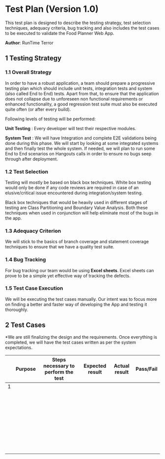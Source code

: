 # Test Plan (Version 1.0)

This test plan is designed to describe the testing strategy, test selection techniques, adequacy criteria, bug tracking and also includes the test cases to be executed to validate the Food Planner Web App.

**Author**: RunTime Terror

## 1 Testing Strategy

### 1.1 Overall Strategy

In order to have a robust application, a team should prepare a progressive testing plan which should include unit tests, integration tests and system (also called End to End) tests. Apart from that, to ensure that the application does not collapse due to unforeseen non functional requirements or enhanced functionality, a good regression test suite must also be executed quite often (or after every build).

Following levels of testing will be performed:

**Unit Testing** : Every developer will test their respective modules.

**System Test** : We will have Integration and complete E2E validations being done during this phase. We will start by looking at some integrated systems and then finally test the whole system. If needed, we will plan to run some End to End scenarios on Hangouts calls in order to ensure no bugs seep through after deployment. 

### 1.2 Test Selection

Testing will mostly be based on black box techniques. White box testing would only be done if any code reviews are required in case of an elusive/critical issue encountered during integration/system testing.

Black box techniques that would be heavily used in different stages of testing are Class Partitioning and Boundary Value Analysis. Both these techniques when used in conjunction will help eliminate most of the bugs in the app.

### 1.3 Adequacy Criterion

We will stick to the basics of branch coverage and statement coverage techniques to ensure that we have a quality test suite.  

### 1.4 Bug Tracking

For bug tracking our team would be using **Excel sheets**.  Excel sheets can prove to be a simple yet effective way of tracking the defects. 

### 1.5 Test Case Execution

We will be executing the test cases manually. Our intent was to focus more on finding a better and faster way of developing the App and testing it thoroughly. 

## 2 Test Cases
*We are still finalizing the design and the requirements. Once everything is completed, we will have the test cases written as per the system expectations.

| |Purpose |Steps necessary to perform the test|Expected result|Actual result|Pass/Fail|
|---|:-:|:-:|:-:|:-:|:-:|
|1|         |                                     |                 |               |           |
|      |         |                                     |                 |               |           |
|      |         |                                     |                 |               |           |
|      |         |                                     |                 |               |           |
|      |         |                                     |                 |               |           |
|      |         |                                     |                 |               |           |
|      |         |                                     |                 |               |           |
|      |         |                                     |                 |               |           |
|      |         |                                     |                 |               |           |
|      |         |                                     |                 |               |           |
|      |         |                                     |                 |               |           |
|      |         |                                     |                 |               |           |
|      |         |                                     |                 |               |           |
|      |         |                                     |                 |               |           |
|      |         |                                     |                 |               |           |
|      |         |                                     |                 |               |           |
|      |         |                                     |                 |               |           |
|      |         |                                     |                 |               |           |
|      |         |                                     |                 |               |           |
|      |         |                                     |                 |               |           |
|      |         |                                     |                 |               |           |
|      |         |                                     |                 |               |           |
|      |         |                                     |                 |               |           |
|      |         |                                     |                 |               |           |
|      |         |                                     |                 |               |           |
|      |         |                                     |                 |               |           |
|      |         |                                     |                 |               |           |
|      |         |                                     |                 |               |           |
|      |         |                                     |                 |               |           |
|      |         |                                     |                 |               |           |
|      |         |                                     |                 |               |           |
|      |         |                                     |                 |               |           |
|      |         |                                     |                 |               |           |
|      |         |                                     |                 |               |           |
|      |         |                                     |                 |               |           |
